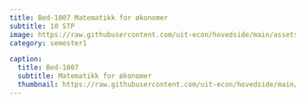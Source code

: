 ```yaml
---
title: Bed-1007 Matematikk for økonomer
subtitle: 10 STP
image: https://raw.githubusercontent.com/uit-econ/hovedside/main/assets/img/Bed-1007.jpg
category: semester1

caption:
  title: Bed-1007
  subtitle: Matematikk for økonomer
  thumbnail: https://raw.githubusercontent.com/uit-econ/hovedside/main/assets/img/Bed-1007.jpg
---
```



<script>  

var emnenavn = "Bed-1007";  
  
function hideModal() {
    $(emnenavn).removeClass("in");
    $(".modal-backdrop").remove();
    $('body').removeClass('modal-open');
    $('body').css('padding-right', '');
    $(emnenavn).hide();
} 
  
  
  
var observer = new MutationObserver(function(mutationsList, observer) {
    for (var mutation of mutationsList){
  
        if (mutation.attributeName == 'aria-modal' ) {
           if($(emnenavn).attr('aria-modal') == 'true'){
                  window.open('https://uit.instructure.com/courses/22172');
                   hideModal();
                }
            }

    }
});
observer.observe(document.getElementsByClassName(emnenavn), {  attributes: true, childList: true, characterData: true, subtree: true,  } );

  
</script>

